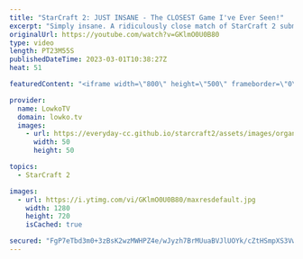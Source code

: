 ```yaml
---
title: "StarCraft 2: JUST INSANE - The CLOSEST Game I've Ever Seen!"
excerpt: "Simply insane. A ridiculously close match of StarCraft 2 submitted to me by one of these two legends. If you have an awesome game of StarCraft 2 you would like me to cast, you can send it over to replays@lowko.tv.  Support my work: https://patreon.com/lowkotv Lowko Merch: https://lowko.shop  My YouTube"
originalUrl: https://youtube.com/watch?v=GKlmO0U0B80
type: video
length: PT23M55S
publishedDateTime: 2023-03-01T10:38:27Z
heat: 51

featuredContent: "<iframe width=\"800\" height=\"500\" frameborder=\"0\" src=\"https://www.youtube.com/embed/GKlmO0U0B80\" allow=\"accelerometer; autoplay; encrypted-media; gyroscope; picture-in-picture\" allowfullscreen></iframe>"

provider:
  name: LowkoTV
  domain: lowko.tv
  images:
    - url: https://everyday-cc.github.io/starcraft2/assets/images/organizations/lowko.tv-50x50.jpg
      width: 50
      height: 50

topics:
  - StarCraft 2

images:
  - url: https://i.ytimg.com/vi/GKlmO0U0B80/maxresdefault.jpg
    width: 1280
    height: 720
    isCached: true

secured: "FgP7eTbd3m0+3zBsK2wzMWHPZ4e/wJyzh7BrMUuaBVJlUOYk/cZtHSmpXS3VwYWq8ZiTSQHiKx/YDIZ9EUdhvONJNMwF+K4kMlmV0DrdBEY+Asu220OR9Ahb3fmGiBREtekIWk/UALpL8heuw0HOwm4VE2Z1SHDJvbH5pXC+Rxpi/3q72atrwPyiCsU5RP5SeouSmNAKLT+cRPrz4Yt6qlPzmA4JpcOcNqaXkJIG0e0EEBPyfQ/IHrDFHUf07eXIN3ay5VANkbCPRr5pEwIhc0sstow/oc6NHwncCglmEf6DM1Y5nqyKzGpjndkAFYup04baZ7Yo026I8IZPR1YpwmjnzDb7uJZU6fP7hz9eN84gwYJvYstx9VdQwp/iTFtpAagX/fElK/Q2YiTYlNoRO25K8CAS5bKvvzZV2knTDos=;6QUeIEeTdWA239fOzRENhg=="
---
```


